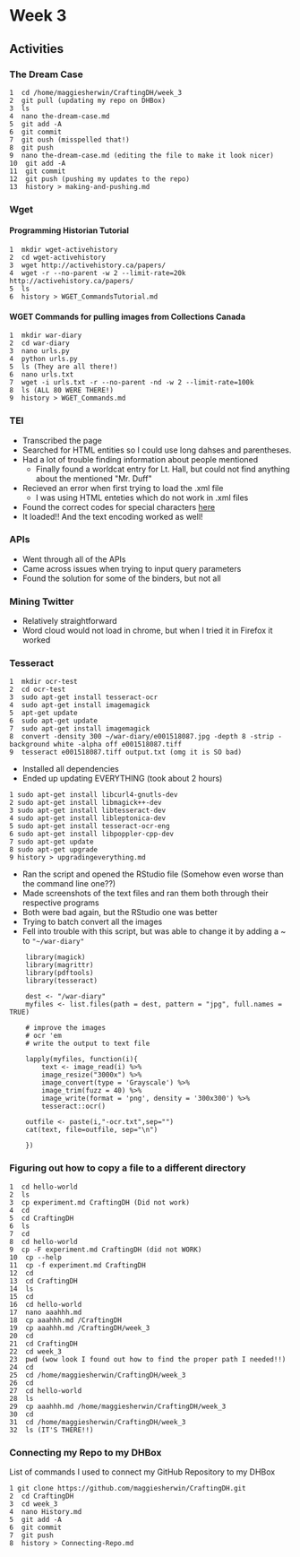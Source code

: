 # Week 3
## Activities
### The Dream Case
    1  cd /home/maggiesherwin/CraftingDH/week_3
    2  git pull (updating my repo on DHBox)
    3  ls
    4  nano the-dream-case.md
    5  git add -A
    6  git commit
    7  git oush (misspelled that!)
    8  git push
    9  nano the-dream-case.md (editing the file to make it look nicer)
    10  git add -A
    11  git commit
    12  git push (pushing my updates to the repo)
    13  history > making-and-pushing.md

### Wget
#### Programming Historian Tutorial
	1  mkdir wget-activehistory
	2  cd wget-activehistory
	3  wget http://activehistory.ca/papers/
	4  wget -r --no-parent -w 2 --limit-rate=20k http://activehistory.ca/papers/
	5  ls
	6  history > WGET_CommandsTutorial.md
#### WGET Commands for pulling images from Collections Canada
    1  mkdir war-diary
    2  cd war-diary
    3  nano urls.py
    4  python urls.py
    5  ls (They are all there!)
    6  nano urls.txt
    7  wget -i urls.txt -r --no-parent -nd -w 2 --limit-rate=100k
    8  ls (ALL 80 WERE THERE!)
    9  history > WGET_Commands.md
	
	
### TEI
- Transcribed the page
- Searched for HTML entities so I could use long dahses and parentheses. 
- Had a lot of trouble finding information about people mentioned
	- Finally found a worldcat entry for Lt. Hall, but could not find anything about the mentioned "Mr. Duff"
- Recieved an error when first trying to load the .xml file
	- I was using HTML enteties which do not work in .xml files
- Found the correct codes for special characters [here] 
- It loaded!! And the text encoding worked as well!
### APIs
- Went through all of the APIs
- Came across issues when trying to input query parameters
- Found the solution for some of the binders, but not all
### Mining Twitter
- Relatively straightforward
- Word cloud would not load in chrome, but when I tried it in Firefox it worked
### Tesseract
    1  mkdir ocr-test
    2  cd ocr-test
    3  sudo apt-get install tesseract-ocr
    4  sudo apt-get install imagemagick
    5  apt-get update
    6  sudo apt-get update
    7  sudo apt-get install imagemagick
    8  convert -density 300 ~/war-diary/e001518087.jpg -depth 8 -strip -background white -alpha off e001518087.tiff
    9  tesseract e001518087.tiff output.txt (omg it is SO bad)
- Installed all dependencies
- Ended up updating EVERYTHING (took about 2 hours)
```
1 sudo apt-get install libcurl4-gnutls-dev
2 sudo apt-get install libmagick++-dev
3 sudo apt-get install libtesseract-dev
4 sudo apt-get install libleptonica-dev
5 sudo apt-get install tesseract-ocr-eng
6 sudo apt-get install libpoppler-cpp-dev
7 sudo apt-get update
8 sudo apt-get upgrade
9 history > upgradingeverything.md
```
- Ran the script and opened the RStudio file (Somehow even worse than the command line one??)
- Made screenshots of the text files and ran them both through their respective programs
- Both were bad again, but the RStudio one was better
- Trying to batch convert all the images
- Fell into trouble with this script, but was able to change it by adding a ~ to `"~/war-diary"`
```
    library(magick) 
    library(magrittr)
    library(pdftools)
    library(tesseract)

    dest <- "/war-diary"
    myfiles <- list.files(path = dest, pattern = "jpg", full.names = TRUE)

    # improve the images
    # ocr 'em
    # write the output to text file

    lapply(myfiles, function(i){
        text <- image_read(i) %>%
        image_resize("3000x") %>%
        image_convert(type = 'Grayscale') %>%
        image_trim(fuzz = 40) %>%
        image_write(format = 'png', density = '300x300') %>%
        tesseract::ocr()

    outfile <- paste(i,"-ocr.txt",sep="")
    cat(text, file=outfile, sep="\n")

    })
```

### Figuring out how to copy a file to a different directory
    1  cd hello-world
    2  ls
    3  cp experiment.md CraftingDH (Did not work)
    4  cd
    5  cd CraftingDH
    6  ls
    7  cd
    8  cd hello-world
    9  cp -F experiment.md CraftingDH (did not WORK)
    10  cp --help
    11  cp -f experiment.md CraftingDH
    12  cd
    13  cd CraftingDH
    14  ls
    15  cd
    16  cd hello-world
    17  nano aaahhh.md
    18  cp aaahhh.md /CraftingDH
    19  cp aaahhh.md /CraftingDH/week_3
    20  cd
    21  cd CraftingDH
    22  cd week_3
    23  pwd (wow look I found out how to find the proper path I needed!!)
    24  cd
    25  cd /home/maggiesherwin/CraftingDH/week_3
    26  cd
    27  cd hello-world
    28  ls
    29  cp aaahhh.md /home/maggiesherwin/CraftingDH/week_3
    30  cd
    31  cd /home/maggiesherwin/CraftingDH/week_3
    32  ls (IT'S THERE!!)
### Connecting my Repo to my DHBox
List of commands I used to connect my GitHub Repository to my DHBox

	1 git clone https://github.com/maggiesherwin/CraftingDH.git
	2  cd CraftingDH
	3  cd week_3
	4  nano History.md
	5  git add -A
	6  git commit
	7  git push
	8  history > Connecting-Repo.md

[here]: <https://dvteclipse.com/documentation/svlinter/How_to_use_special_characters_in_XML.3F.html>
